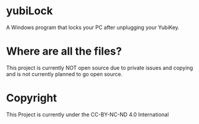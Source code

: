 # yubiLock
A Windows program that locks your PC after unplugging your YubiKey.

# Where are all the files?
This project is currently NOT open source due to private issues and copying and is not currently planned to go open source.

# Copyright

This Project is currently under the CC-BY-NC-ND 4.0 International

